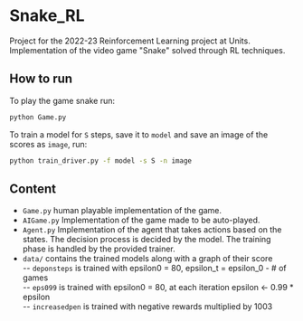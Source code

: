 # Snake_RL
Project for the 2022-23 Reinforcement Learning project at Units.
Implementation of the video game "Snake" solved through RL techniques.  

## How to run

To play the game snake run:

```bash
python Game.py
```

To train a model for `S` steps, save it to `model`
and save an image of the scores as `image`, run:
```bash
python train_driver.py -f model -s S -n image
```

## Content

- `Game.py` human playable implementation of the game.  
- `AIGame.py` Implementation of the game made to be auto-played.
- `Agent.py` Implementation of the agent that takes actions based on the states.
The decision process is decided by the model.
The training phase is handled by the provided trainer.  
- `data/` contains the trained models along with a graph of their score  
-- `deponsteps` is trained with epsilon0 = 80, epsilon_t = epsilon_0 - # of games  
-- `eps099` is trained with epsilon0 = 80, at each iteration epsilon <- 0.99 * epsilon  
-- `increasedpen` is trained with negative rewards multiplied by 1003